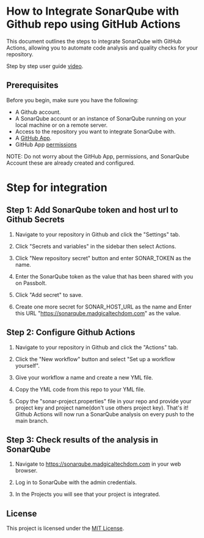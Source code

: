 # How to Integrate SonarQube with Github repo using GitHub Actions  

This document outlines the steps to integrate SonarQube with GitHub Actions, allowing you to automate code analysis and quality checks for your repository.

Step by step user guide [video](https://drive.google.com/file/d/1rNEKbCRrVD_9dRz_SdmfCImr0dpMJgKa/view?usp=sharing).

## Prerequisites

Before you begin, make sure you have the following:

  - A Github account.
  - A SonarQube account or an instance of SonarQube running on your local machine or on a remote server.
  - Access to the repository you want to integrate SonarQube with.
  - A [GitHub App](https://docs.github.com/en/apps/creating-github-apps/creating-github-apps/creating-a-github-app).
  - GitHub App [permissions](https://docs.sonarqube.org/latest/devops-platform-integration/github-integration/#:~:text=Grant%20access%20for%20the%20following%C2%A0Repository%20permissions%3A%C2%A0)
  
NOTE: Do not worry about the GitHub App, permissions, and SonarQube Account these are already created and configured.
  
# Step for integration

## Step 1: Add SonarQube token and host url to Github Secrets

1. Navigate to your repository in Github and click the "Settings" tab.

2. Click "Secrets and variables" in the sidebar then select Actions.

3. Click "New repository secret" button and enter SONAR_TOKEN as the name.

4. Enter the SonarQube token as the value that has been shared with you on Passbolt.

5. Click "Add secret" to save. 

6. Create one more secret for SONAR_HOST_URL as the name and Enter this URL "https://sonarqube.madgicaltechdom.com" as the value.

## Step 2: Configure Github Actions

1. Navigate to your repository in Github and click the "Actions" tab.

2. Click the "New workflow" button and select "Set up a workflow yourself".

3. Give your workflow a name and create a new YML file.

4. Copy the YML code from this repo to your YML file.

5. Copy the "sonar-project.properties" file in your repo and provide your project key and project name(don't use others project key). That's it! Github Actions will now run a SonarQube analysis on every push to the main branch.

## Step 3: Check results of the analysis in SonarQube

1. Navigate to https://sonarqube.madgicaltechdom.com in your web browser.

2. Log in to SonarQube with the admin credentials.

3. In the Projects you will see that your project is integrated.
  
## License

This project is licensed under the [MIT License](LICENSE).
